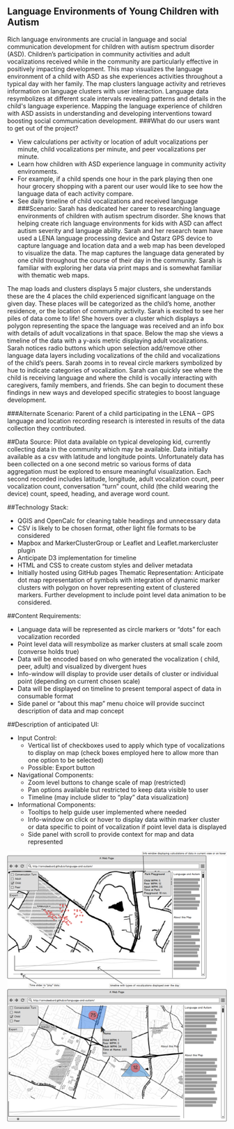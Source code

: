 ## Language Environments of Young Children with Autism
Rich language environments are crucial in language and social communication development for children with autism spectrum disorder (ASD). Children’s participation in community activities and adult vocalizations received while in the community are particularly effective in positively impacting development. This map visualizes the language environment of a child with ASD as she experiences activities throughout a typical day with her family. The map clusters language activity and retrieves information on language clusters with user interaction. Language data resymbolizes at different scale intervals revealing patterns and details in the child's language experience. Mapping the language experience of children with ASD assists in understanding and developing interventions toward boosting social communication development. 
###What do our users want to get out of the project?
- View calculations per activity or location of adult vocalizations per minute, child vocalizations per minute, and peer vocalizations per minute.
- Learn how children with ASD experience language in community activity environments. 
- For example, if a child spends one hour in the park playing then one hour grocery shopping with a parent our user would like to see how the language data of each activity compare. 
- See daily timeline of child vocalizations and received language
###Scenario:
Sarah has dedicated her career to researching language environments of children with autism spectrum disorder. She knows that helping create rich language environments for kids with ASD can affect autism severity and language ability. Sarah and her research team have used a LENA language processing device and Qstarz GPS device to capture language and location data and a web map has been developed to visualize the data. The map captures the language data generated by one child throughout the course of their day in the community. Sarah is familiar with exploring her data via print maps and is somewhat familiar with thematic web maps.

The map loads and clusters displays 5 major clusters, she understands these are the 4 places the child experienced significant language on the given day. These places will be categorized as the child’s home, another residence, or the location of community activity. Sarah is excited to see her piles of data come to life! She hovers over a cluster which displays a polygon representing the space the language was received and an info box with details of adult vocalizations in that space. Below the map she views a timeline of the data with a y-axis metric displaying adult vocalizations. Sarah notices radio buttons which upon selection add/remove other language data layers including vocalizations of the child and vocalizations of the child’s peers. Sarah zooms in to reveal circle markers symbolized by hue to indicate categories of vocalization. Sarah can quickly see where the child is receiving language and where the child is vocally interacting with caregivers, family members, and friends. She can begin to document these findings in new ways and developed specific strategies to boost language development. 

###Alternate Scenario: 
Parent of a child participating in the LENA – GPS language and location recording research is interested in results of the data collection they contributed.

##Data Source:
Pilot data available on typical developing kid, currently collecting data in the community which may be available. Data initially available as a csv with latitude and longitude points. Unfortunately data has been collected on a one second metric so various forms of data aggregation must be explored to ensure meaningful visualization. Each second recorded includes latitude, longitude, adult vocalization count, peer vocalization count, conversation “turn” count, child (the child wearing the device) count, speed, heading, and average word count.

##Technology Stack:
- QGIS and OpenCalc for cleaning table headings and unnecessary data
- CSV is likely to be chosen format, other light file formats to be considered 
- Mapbox and MarkerClusterGroup or Leaflet and Leaflet.markercluster plugin
- Anticipate D3 implementation for timeline
- HTML and CSS to create custom styles and deliver metadata
- Initially hosted using GitHub pages 
Thematic Representation:
Anticipate dot map representation of symbols with integration of dynamic marker clusters with polygon on hover representing extent of clustered markers. Further development to include point level data animation to be considered.

##Content Requirements:
- Language data will be represented as circle markers or “dots” for each vocalization recorded
- Point level data will resymbolize as marker clusters at small scale zoom (converse holds true)
- Data will be encoded based on who generated the vocalization ( child, peer, adult) and visualized by divergent hues 
- Info-window will display to provide user details of cluster or individual point (depending on current chosen scale)
- Data will be displayed on timeline to present temporal aspect of data in consumable format
- Side panel or “about this map” menu choice will provide succinct description of data and map concept 

##Description of anticipated UI:
- Input Control: 
	- Vertical list of checkboxes used to apply which type of vocalizations to display on map (check boxes employed here to allow more than one option to be selected)
	- Possible: Export button
- Navigational Components:
	- Zoom level buttons to change scale of map (restricted)
	- Pan options available but restricted to keep data visible to user
	- Timeline (may include slider to “play” data visualization)
- Informational Components:
	- Tooltips to help guide user implemented where needed
	- Info-window on click or hover to display data within marker cluster or data specific to point of vocalization if point level data is displayed
	- Side panel with scroll to provide context for map and data represented 

![a markup of language and autism map made with Balsamiq](mockup-1.png)
![a markup of language and autism map made with Balsamiq](mockup-2.png)